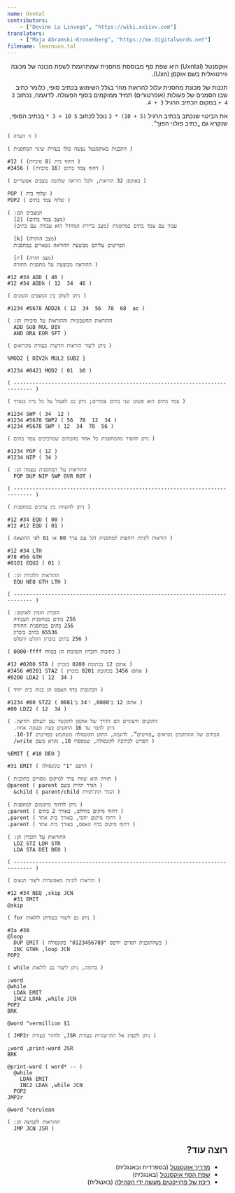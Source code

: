 ```yaml
---
name: Uxntal
contributors:
    - ["Devine Lu Linvega", "https://wiki.xxiivv.com"]
translators:
    - ["Maja Abramski-Kronenberg", "https://me.digitalwords.net"]
filename: learnuxn.tal
---
```


<p dir="rtl">
אוקסנטל (Uxntal) היא שפת סף מבוססת מחסנית שמִּתרגמת לשפת מכונה של מכונה ווירטואלית בשם אוקסן (Uxn).
</p>

<p dir="rtl">
תכנות של מכונת מחסנית עלול להראות מוזר בגלל השימוש בכתיב סופי, כלומר כתיב שבו הסמנים של פעולות (אופרטורים) תמיד ממוקמים בסוף הפעולה.
לדוגמה, נכתוב <code>3 4 +</code> במקום הכתיב הרגיל <code>3 + 4</code>.
</p>

<p dir="rtl">
את הביטוי שנכתב בכתיב הרגיל <code>(5 + 10) * 3</code> נוכל לכתוב <code>5 10 + 3 *</code> בכתיב הסופי, שנקרא גם „כתיב פולני הפוך”.
</p>

```tal
( זו הערה )

( התכנות באוקסנטל נעשה כולו בעזרת שינוי המחסנית )

#12 ( דחוף בית (8 סיביות) )
#3456 ( דחוף צמד בתים (16 סיביות) )

( באוקסן 32 הוראות, ולכל הוראה שלושה מצבים אפשריים )

POP ( שלוף בית )
POP2 ( שלוף צמד בתים )

( המצבים הם:‏
  [2] (מצב צמד בתים)
  עבוד עם צמד בתים במחסנית (מצב ברירת המחדל הוא עבודה עם בתים)

  [k] (מצב הותרה)
  הפריטים עליהם מבוצעת ההוראה נשארים במחסנית

  [r] (מצב חזרה)
  ההוראה מבוצעת על מחסנית החזרה )

#12 #34 ADD ( 46 )
#12 #34 ADDk ( 12  34  46 )

( ניתן לשלב בין המצבים השונים )

#1234 #5678 ADD2k ( 12  34  56  78  68  ac )

( ההוראות החשבוניות וההוראות על סיביות הן:‏
  ADD SUB MUL DIV
  AND ORA EOR SFT )

( ניתן ליצור הוראות חדשות בעזרת מקרואים )

%MOD2 { DIV2k MUL2 SUB2 }

#1234 #0421 MOD2 ( 01  b0 )

( ---------------------------------------------------------------------------- )

( צמד בתים הוא פשוט שני בתים צמודים; ניתן גם לפעול על כל בית בנפרד )

#1234 SWP ( 34  12 )
#1234 #5678 SWP2 ( 56  78  12  34 )
#1234 #5678 SWP ( 12  34  78  56 )

( ניתן להסיר מהמחסנית כל אחד מהבתים שמרכיבים צמד בתים )

#1234 POP ( 12 )
#1234 NIP ( 34 )

( ההוראות על המחסנית עצמה הן:‏
  POP DUP NIP SWP OVR ROT )

( ---------------------------------------------------------------------------- )

( ניתן להשוות בין ערכים במחסנית )

#12 #34 EQU ( 00 )
#12 #12 EQU ( 01 )

( הוראות לוגיות דוחפות למחסנית דגל עם ערך 00 או 01 לפי התוצאה )

#12 #34 LTH
#78 #56 GTH
#0101 EQU2 ( 01 )

( ההוראות הלוגיות הן:‏
  EQU NEQ GTH LTH )

( ---------------------------------------------------------------------------- )

( הזכרון הזמין לאוקסן:‏
  ‏256 בתים במחסנית העבודה
  ‏256 בתים במחסנית החזרה
  ‏65536 בתים בזכרון
  ‏256 בתים בזכרון הקלט והפלט )

( 0000-ffff כתובות הזכרון הזמינות הן בטווח )

#12 #0200 STA ( אחסן 12 בכתובת 0200 בזכרון )
#3456 #0201 STA2 ( אחסן 3456 בכתובת 0201 בזכרון )
#0200 LDA2 ( 12  34 )

( הכתובות בדף האפס הן בנות בית יחיד )

#1234 #80 STZ2 ( אחסן 12 ב־0080, ו־34 ב־0081 )
#80 LDZ2 ( 12  34 )

( התקנים חיצוניים הם הדרך של אוקסן לתקשר עם העולם החיצון.‏
  ניתן לחבר עד 16 התקנים בעת ובעונה אחת.‏
  .10-1f הבתים של ההתקנים נקראים „פורטים”. לדוגמה, התקן הקונסולה משתמש בפורטים
  /write הפורט לכתיבה לקונסולה, שמספרו 18, נקרא בשם )

%EMIT { #18 DEO }

#31 EMIT ( הדפס "1" בקונסולה )

( תווית היא שוות ערך למיקום מסויים בתוכנית )
@parent ( parent הגדר תווית בשם )
  &child ( parent/child הגדר תת־תווית )

( ניתן לדחוף מיקומים למחסנית )
;parent ( דחוף מיקום מוחלט, באורך 2 בתים )
,parent ( דחוף מיקום יחסי, באורך בית אחד )
.parent ( דחוף מיקום בדף האפס, באורך בית אחד )

( ההוראות על הזכרון הן:‏
  LDZ STZ LDR STR
  LDA STA DEI DEO )

( ---------------------------------------------------------------------------- )

( הוראות לוגיות מאפשרות ליצור תנאים )

#12 #34 NEQ ,skip JCN
  #31 EMIT
@skip

( for ניתן גם ליצור בעזרתן לולאות )

#3a #30
@loop
  DUP EMIT ( כשהתוכנית תסיים יודפס "0123456789" בקונסולה )
  INC GTHk ,loop JCN
POP2

( while בדומה, ניתן ליצור גם לולאות )

;word
@while
  LDAk EMIT
  INC2 LDAk ,while JCN
POP2
BRK

@word "vermillion $1

( JMP2r ולחזור בעזרת ,JSR ניתן לקפוץ אל תת־שגרות בעזרת )

;word ,print-word JSR
BRK

@print-word ( word* -- )
  @while
    LDAk EMIT
    INC2 LDAk ,while JCN
  POP2
JMP2r

@word "cerulean

( ההוראות לקפיצה הן:‏
  JMP JCN JSR )
```

<h2 dir="rtl">רוצה עוד?</h2>

<ul dir="rtl">
<li><a href="https://compudanzas.net/uxn_tutorial.html">מדריך אוקסנטל</a> (בספרדית ובאנגלית)</li>
<li><a href="https://wiki.xxiivv.com/site/uxntal.html">שפת הסף אוקסנטל</a> (באנגלית)</li>
<li><a href="https://github.com/hundredrabbits/awesome-uxn">ריכוז של פרוייקטים מעשה ידי הקהילה</a> (באנגלית)</li>
</ul>
